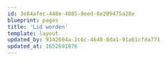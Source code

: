 ```yaml
---
id: 3e84afec-448e-4805-8eed-8e209475a28e
blueprint: pages
title: 'Lid worden'
template: layout
updated_by: 9342694a-2c6c-4640-8da1-91a61cfda771
updated_at: 1652691876
---
```


